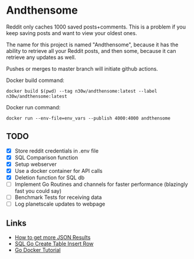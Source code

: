 # Andthensome

Reddit only caches 1000 saved posts+comments. This is a problem if you keep saving posts and want to view your oldest ones.

The name for this project is named "Andthensome", because it has the ability to retrieve all your Reddit posts, and then some, because it can retrieve any updates as well.

Pushes or merges to master branch will initiate github actions.

Docker build command:

```docker build $(pwd) --tag n30w/andthensome:latest --label n30w/andthensome:latest```

Docker run command:

```docker run --env-file=env_vars --publish 4000:4000 andthensome```

## TODO

- [x] Store reddit credentials in .env file
- [x] SQL Comparison function
- [x] Setup webserver
- [x] Use a docker container for API calls
- [x] Deletion function for SQL db
- [ ] Implement Go Routines and channels for faster performance (blazingly fast you could say)
- [ ] Benchmark Tests for receiving data
- [ ] Log planetscale updates to webpage

## Links

- [How to get more JSON Results](https://old.reddit.com/r/redditdev/comments/d7egb/how_to_get_more_json_results_i_get_only_30/)
- [SQL Go Create Table Insert Row](https://golangbot.com/mysql-create-table-insert-row/)
- [Go Docker Tutorial](https://tutorialedge.net/golang/go-docker-tutorial/)
